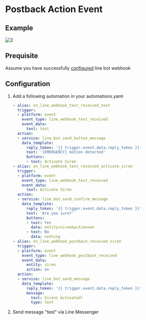 # Postback Action Event
## Example

![2](https://user-images.githubusercontent.com/2917984/69898612-09997080-139f-11ea-81cd-78f56e92b690.png)

## Prequisite
Assume you have successfully [configured](https://github.com/jekalmin/HASS-line-bot#installation) line bot webhook
## Configuration
1.  Add a following automation in your automations.yaml

    ```yaml
    - alias: on_line_webhook_text_received_test
      trigger:
      - platform: event
        event_type: line_webhook_text_received
        event_data:
          text: test
      action:
      - service: line_bot.send_button_message
        data_template:
          reply_token: '{{ trigger.event.data.reply_token }}'
          text: '[EMERGENCY] motion detected'
          buttons:
          - text: Activate Siren
    - alias: on_line_webhook_text_received_activate_siren
      trigger:
      - platform: event
        event_type: line_webhook_text_received
        event_data:
          text: Activate Siren
      action:
      - service: line_bot.send_confirm_message
        data_template:
          reply_token: '{{ trigger.event.data.reply_token }}'
          text: 'Are you sure?'
          buttons:
          - text: Yes
            data: entity=siren&action=on
          - text: No
            data: nothing
    - alias: on_line_webhook_postback_received_siren
      trigger:
      - platform: event
        event_type: line_webhook_postback_received
        event_data:
          entity: siren
          action: on
      action:
      - service: line_bot.send_message
        data_template:
          reply_token: '{{ trigger.event.data.reply_token }}'
          message:
            text: Sirens Activated!
            type: text
    ```
2. Send message "test" via Line Messenger
